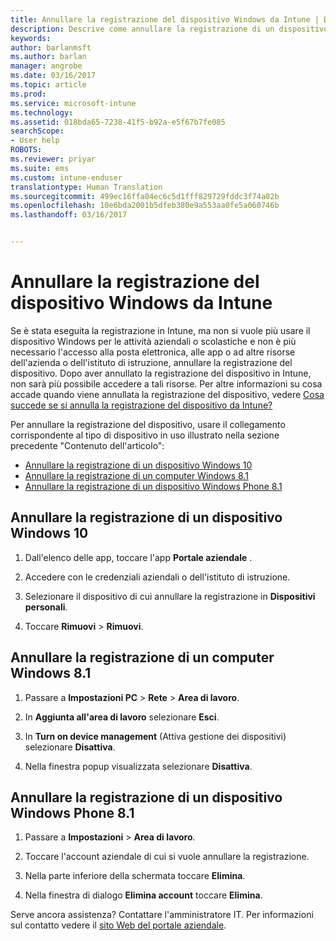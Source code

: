 ```yaml
---
title: Annullare la registrazione del dispositivo Windows da Intune | Documentazione Microsoft
description: Descrive come annullare la registrazione di un dispositivo Windows da Intune
keywords: 
author: barlanmsft
ms.author: barlan
manager: angrobe
ms.date: 03/16/2017
ms.topic: article
ms.prod: 
ms.service: microsoft-intune
ms.technology: 
ms.assetid: 018bda65-7238-41f5-b92a-e5f67b7fe085
searchScope:
- User help
ROBOTS: 
ms.reviewer: priyar
ms.suite: ems
ms.custom: intune-enduser
translationtype: Human Translation
ms.sourcegitcommit: 499ec16ffa04ec6c5d1fff829729fddc3f74a02b
ms.openlocfilehash: 10e6bda2001b5dfeb380e9a553aa0fe5a060746b
ms.lasthandoff: 03/16/2017


---
```



# <a name="unenroll-your-windows-device-from-intune"></a>Annullare la registrazione del dispositivo Windows da Intune

Se è stata eseguita la registrazione in Intune, ma non si vuole più usare il dispositivo Windows per le attività aziendali o scolastiche e non è più necessario l'accesso alla posta elettronica, alle app o ad altre risorse dell'azienda o dell'istituto di istruzione, annullare la registrazione del dispositivo. Dopo aver annullato la registrazione del dispositivo in Intune, non sarà più possibile accedere a tali risorse. Per altre informazioni su cosa accade quando viene annullata la registrazione del dispositivo, vedere [Cosa succede se si annulla la registrazione del dispositivo da Intune?](what-happens-if-you-unenroll-your-device-from-intune-windows.md)

Per annullare la registrazione del dispositivo, usare il collegamento corrispondente al tipo di dispositivo in uso illustrato nella sezione precedente "Contenuto dell'articolo":

-    [Annullare la registrazione di un dispositivo Windows 10](#unenroll-your-windows-10-device)
-    [Annullare la registrazione di un computer Windows 8.1](#unenroll-your-windows-81-computer)
-    [Annullare la registrazione di un dispositivo Windows Phone 8.1](#unenroll-your-windows-phone-81-device)

## <a name="unenroll-your-windows-10-device"></a>Annullare la registrazione di un dispositivo Windows 10

1.  Dall'elenco delle app, toccare l'app **Portale aziendale** .

2.  Accedere con le credenziali aziendali o dell'istituto di istruzione.

3.  Selezionare il dispositivo di cui annullare la registrazione in **Dispositivi personali**.

4.  Toccare **Rimuovi** &gt; **Rimuovi**.

## <a name="unenroll-your-windows-81-computer"></a>Annullare la registrazione di un computer Windows 8.1

1.  Passare a **Impostazioni PC** &gt; **Rete** &gt; **Area di lavoro**.

2.  In **Aggiunta all'area di lavoro** selezionare **Esci**.

3.  In **Turn on device management** (Attiva gestione dei dispositivi) selezionare **Disattiva**.

4.  Nella finestra popup visualizzata selezionare **Disattiva**.

## <a name="unenroll-your-windows-phone-81-device"></a>Annullare la registrazione di un dispositivo Windows Phone 8.1

1.  Passare a **Impostazioni** &gt; **Area di lavoro**.

2.  Toccare l'account aziendale di cui si vuole annullare la registrazione.

3.  Nella parte inferiore della schermata toccare **Elimina**.

4.  Nella finestra di dialogo **Elimina account** toccare **Elimina**.

Serve ancora assistenza? Contattare l'amministratore IT. Per informazioni sul contatto vedere il [sito Web del portale aziendale](http://portal.manage.microsoft.com).

